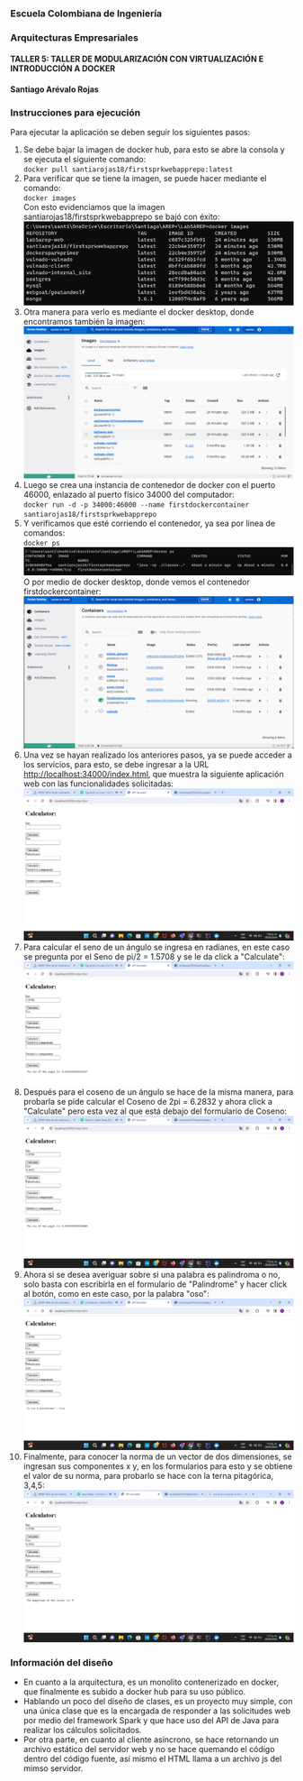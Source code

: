 ### Escuela Colombiana de Ingeniería

### Arquitecturas Empresariales



#### TALLER 5: TALLER DE MODULARIZACIÓN CON VIRTUALIZACIÓN E INTRODUCCIÓN A DOCKER

#### Santiago Arévalo Rojas

### Instrucciones para ejecución
Para ejecutar la aplicación se deben seguir los siguientes pasos:  
1. Se debe bajar la imagen de docker hub, para esto se abre la consola y se ejecuta el siguiente comando:  
    ```docker pull santiarojas18/firstsprkwebapprepo:latest```  
2. Para verificar que se tiene la imagen, se puede hacer mediante el comando:  
    ```docker images```  
    Con esto evidenciamos que la imagen santiarojas18/firstsprkwebapprepo se bajó con éxito:  
    ![img.png](img/img.png)  
3. Otra manera para verlo es mediante el docker desktop, donde encontramos también la imagen:  
    ![img.png](img/img2.png)  
4. Luego se crea una instancia de contenedor de docker con el puerto 46000, enlazado al puerto físico 34000 del computador:  
    ```docker run -d -p 34000:46000 --name firstdockercontainer santiarojas18/firstsprkwebapprepo```  
5. Y verificamos que esté corriendo el contenedor, ya sea por línea de comandos:  
    ```docker ps```  
    ![img.png](img/img3.png)  
    O por medio de docker desktop, donde vemos el contenedor firstdockercontainer:  
    ![img.png](img/img4.png)  
6. Una vez se hayan realizado los anteriores pasos, ya se puede acceder a los servicios, para esto, se debe ingresar a la URL [http://localhost:34000/index.html](http://localhost:34000/index.html), que muestra la siguiente aplicación web con las funcionalidades solicitadas:  
    ![img.png](img/img5.png)  
7. Para calcular el seno de un ángulo se ingresa en radianes, en este caso se pregunta por el Seno de pi/2 = 1.5708 y se le da click a "Calculate":  
    ![img.png](img/img6.png)  
8. Después para el coseno de un ángulo se hace de la misma manera, para probarla se pide calcular el Coseno de 2pi = 6.2832 y ahora click a "Calculate" pero esta vez al que está debajo del formulario de Coseno: 
    ![img.png](img/img7.png)  
9. Ahora si se desea averiguar sobre si una palabra es palindroma o no, solo basta con escribirla en el formulario de "Palindrome" y hacer click al botón, como en este caso, por la palabra "oso":  
    ![img.png](img/img8.png)  
10. Finalmente, para conocer la norma de un vector de dos dimensiones, se ingresan sus componentes x y, en los formularios para esto y se obtiene el valor de su norma, para probarlo se hace con la terna pitagórica, 3,4,5:  
    ![img.png](img/img9.png)  


### Información del diseño

* En cuanto a la arquitectura, es un monolito contenerizado en docker, que finalmente es subido a docker hub para su uso público.  
* Hablando un poco del diseño de clases, es un proyecto muy simple, con una única clase que es la encargada de responder a las solicitudes web por medio del framework Spark y que hace uso del API de Java para realizar los cálculos solicitados.  
* Por otra parte, en cuanto al cliente asíncrono, se hace retornando un archivo estático del servidor web y no se hace quemando el código dentro del código fuente, así mismo el HTML llama a un archivo js del mimso servidor.